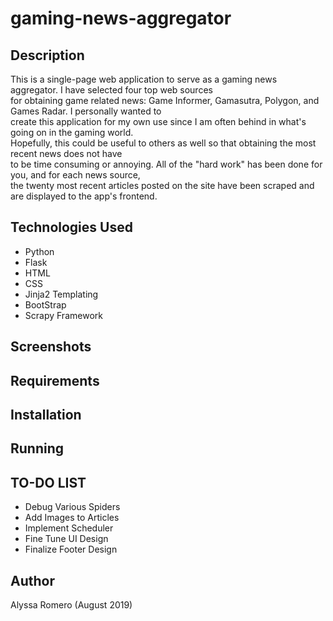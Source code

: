 # gaming-news-aggregator

## Description
This is a single-page web application to serve as a gaming news aggregator. I have selected four top web sources <br> 
for obtaining game related news: Game Informer, Gamasutra, Polygon, and Games Radar. I personally wanted to <br> 
create this application for my own use since I am often behind in what's going on in the gaming world. <br>
Hopefully, this could be useful to others as well so that obtaining the most recent news does not have <br>
to be time consuming or annoying. All of the "hard work" has been done for you, and for each news source, <br>
the twenty most recent articles posted on the site have been scraped and are displayed to the app's frontend.

## Technologies Used

<ul>
  <li>Python</li>
  <li>Flask</li>
  <li>HTML</li>
  <li>CSS</li>
  <li>Jinja2 Templating</li>
  <li>BootStrap</li>
  <li>Scrapy Framework</li>
</ul>

## Screenshots

## Requirements

## Installation

## Running

## TO-DO LIST
<ul>
  <li>Debug Various Spiders</li>
  <li>Add Images to Articles</li>
  <li>Implement Scheduler</li>
  <li>Fine Tune UI Design</li>
  <li>Finalize Footer Design</li>
</ul>

## Author
Alyssa Romero (August 2019)
